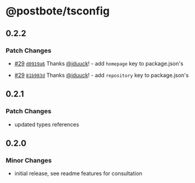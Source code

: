 # @postbote/tsconfig

## 0.2.2

### Patch Changes

- [#29](https://github.com/ksv-vc/postbote/pull/29) [`d0919a6`](https://github.com/ksv-vc/postbote/commit/d0919a64950edfd736e7472ed0a367e3181b8d98) Thanks [@iduuck](https://github.com/iduuck)! - add `homepage` key to package.json's

- [#29](https://github.com/ksv-vc/postbote/pull/29) [`81b983d`](https://github.com/ksv-vc/postbote/commit/81b983d729d760de9dcb58d7e8dfa5cf7d79bef0) Thanks [@iduuck](https://github.com/iduuck)! - add `repository` key to package.json's

## 0.2.1

### Patch Changes

- updated types references

## 0.2.0

### Minor Changes

- initial release, see readme features for consultation
